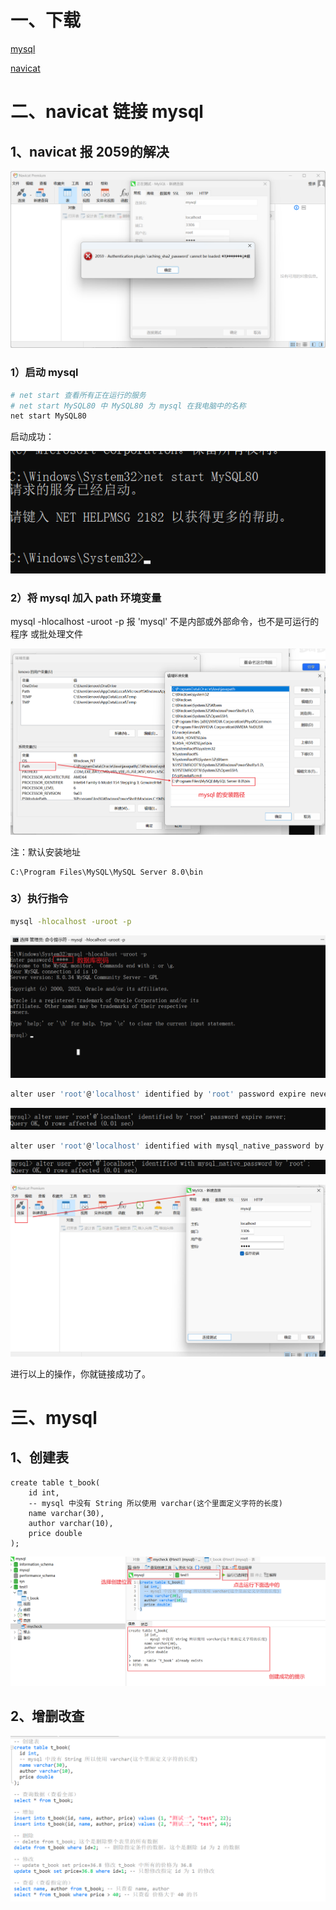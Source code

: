 # 一、下载

[mysql](https://downloads.mysql.com/archives/installer/)

[navicat](https://drive.google.com/file/d/1n1q_CI_vQ0aLJCQs3sDWh3TXgz5pAfXi/view?usp=drive_link)

# 二、navicat 链接 mysql

## 1、navicat 报 2059的解决

![image-20231004154653759](images/image-20231004154653759.png)

### 1）启动 mysql 

```bash
# net start 查看所有正在运行的服务
# net start MySQL80 中 MySQL80 为 mysql 在我电脑中的名称
net start MySQL80
```

启动成功：

 ![image-20231004155703114](images/image-20231004155703114.png)

### 2）将 mysql 加入 path 环境变量

mysql -hlocalhost -uroot -p 报 'mysql' 不是内部或外部命令，也不是可运行的程序 或批处理文件

![image-20231006211644370](images/image-20231006211644370.png)

注：默认安装地址

```
C:\Program Files\MySQL\MySQL Server 8.0\bin
```

### 3）执行指令

```bash
mysql -hlocalhost -uroot -p
```

![image-20231006211754398](images/image-20231006211754398.png)

```bash
alter user 'root'@'localhost' identified by 'root' password expire never;
```

![image-20231006212256472](images/image-20231006212256472.png)

```bash
alter user 'root'@'localhost' identified with mysql_native_password by 'root';
```

![image-20231006212315263](images/image-20231006212315263.png)

![image-20231006212431164](images/image-20231006212431164.png)

进行以上的操作，你就链接成功了。



# 三、mysql

## 1、创建表

```mysql
create table t_book(
	id int,
	-- mysql 中没有 String 所以使用 varchar(这个里面定义字符的长度)
	name varchar(30),
	author varchar(10),
	price double
);
```

![image-20231006215222347](images/image-20231006215222347.png)

## 2、增删改查

![image-20231006220601208](images/image-20231006220601208.png)
